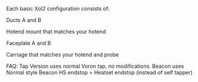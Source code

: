 Each basic Xol2 configuration consists of:

Ducts A and B

Hotend mount that matches your hotend

Faceplate A and B

Carriage that matches your hotend and probe




FAQ:
Tap Version uses normal Voron tap, no modifications.
Beacon uses Normal style Beacon
HS endstop = Heatset endstop (instead of self tapper)
